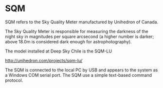 # SQM

SQM refers to the Sky Quality Meter manufactured by Unihedron of Canada.

The Sky Quality Meter is responsible for measuring the darkness of the night sky in magnitudes per square arcsecond (a higher number is darker; above 18.0m is considered dark enough for astrophotography).

The model installed at Deep Sky Chile is the SQM-LU

http://unihedron.com/projects/sqm-lu/

The SQM is connected to the local PC by USB and appears to the system as a Windows COM serial port.  The SQM use a simple text-based command protocol.
 